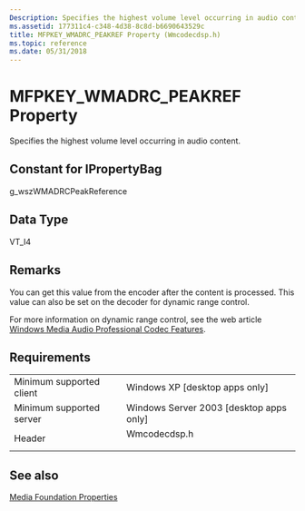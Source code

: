 ```yaml
---
Description: Specifies the highest volume level occurring in audio content.
ms.assetid: 177311c4-c348-4d38-8c8d-b6690643529c
title: MFPKEY_WMADRC_PEAKREF Property (Wmcodecdsp.h)
ms.topic: reference
ms.date: 05/31/2018
---
```


# MFPKEY\_WMADRC\_PEAKREF Property

Specifies the highest volume level occurring in audio content.

## Constant for IPropertyBag

g\_wszWMADRCPeakReference

## Data Type

VT\_I4

## Remarks

You can get this value from the encoder after the content is processed. This value can also be set on the decoder for dynamic range control.

For more information on dynamic range control, see the web article [Windows Media Audio Professional Codec Features](/previous-versions/ms867218(v=msdn.10)).

## Requirements



|                                     |                                                                                         |
|-------------------------------------|-----------------------------------------------------------------------------------------|
| Minimum supported client<br/> | Windows XP \[desktop apps only\]<br/>                                             |
| Minimum supported server<br/> | Windows Server 2003 \[desktop apps only\]<br/>                                    |
| Header<br/>                   | <dl> <dt>Wmcodecdsp.h</dt> </dl> |



## See also

<dl> <dt>

[Media Foundation Properties](media-foundation-properties.md)
</dt> </dl>

 

 